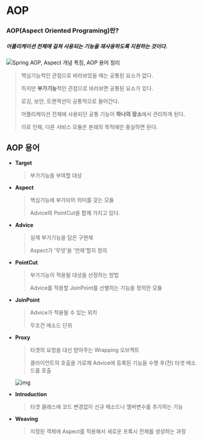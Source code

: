 # AOP

### AOP(Aspect Oriented Programing)란?

##### 어플리케이션 전체에 걸쳐 사용되는 기능을 재사용하도록 지원하는 것이다.



![Spring AOP, Aspect 개념 특징, AOP 용어 정리](https://img1.daumcdn.net/thumb/R720x0.q80/?scode=mtistory2&fname=http%3A%2F%2Fcfile8.uf.tistory.com%2Fimage%2F99F4E5475C722F6C09722E)



> 핵심기능적인 관점으로 바라보았을 때는 공통된 요소가 없다.
>
> 하지만 **부가기능**적인 관점으로 바라보면 공통된 요소가 있다.
>
> 로깅, 보안, 트랜잭션이 공통적으로 들어간다.
>
> 어플리케이션 전체에 사용되던 공통 기능이 **하나의 장소**에서 관리하게 된다.
>
> 이로 인해, 다른 서비스 모듈은 본래의 목적에만 충실하면 된다.



## AOP 용어

- **Target** 

  > 부가기능을 부여할 대상

- **Aspect**

  > 핵심기능에 부가되어 의미를 갖는 모듈
  >
  > Advice와 PointCut을 함께 가지고 있다.

- **Advice**

  > 실제 부가기능을 담은 구현체
  >
  > Aspect가 '무엇'을 '언제'할지 정의

- **PointCut**

  > 부가기능이 적용될 대상을 선정하는 방법
  >
  > Advice를 적용할 JoinPoint를 선별하는 기능을 정의한 모듈

- **JoinPoint**

  > Advice가 적용될 수 있는 위치
  >
  > 무조건 메소드 단위

- **Proxy**

  > 타겟의 요청을 대신 받아주는 Wrapping 오브젝트
  >
  > 클라이언트의 호출을 가로채 Advice에 등록된 기능을 수행 후(전) 타겟 메소드를 호출

  ![img](https://t1.daumcdn.net/cfile/tistory/2715394658496A6101)

- **Introduction**

  > 타겟 클래스에 코드 변경없이 신규 메소드나 멤버변수를 추가하는 기능

- **Weaving**

  > 지정된 객체에 Aspect를 적용해서 새로운 프록시 전체를 생성하는 과정





